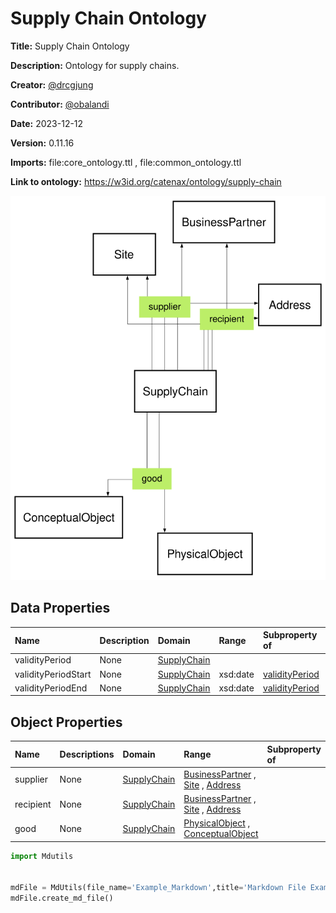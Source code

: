 



# Supply Chain Ontology


**Title:**  Supply Chain Ontology

**Description:**  Ontology for supply chains.

**Creator:**  [@drcgjung](https://github.com/drcgjung)

**Contributor:**  [@obalandi](https://github.com/obalandi)

**Date:**  2023-12-12

**Version:**  0.11.16

**Imports:**  file:core_ontology.ttl , file:common_ontology.ttl 

**Link to ontology:**  https://w3id.org/catenax/ontology/supply-chain  
  
![ontology](images/supply-chain_ontology.gv.svg)  

## Data Properties
  

|Name|Description|Domain|Range|Subproperty of|
| :--- | :--- | :--- | :--- | :--- |
|<span id="validityPeriod">validityPeriod</span>|None|[SupplyChain](#SupplyChain) |||
|<span id="validityPeriodStart">validityPeriodStart</span>|None|[SupplyChain](#SupplyChain) |xsd:date |[validityPeriod](#validityPeriod) |
|<span id="validityPeriodEnd">validityPeriodEnd</span>|None|[SupplyChain](#SupplyChain) |xsd:date |[validityPeriod](#validityPeriod) |

## Object Properties
  

|Name|Descriptions|Domain|Range|Subproperty of|
| :--- | :--- | :--- | :--- | :--- |
|<span id="supplier">supplier</span>|None|[SupplyChain](#SupplyChain) |[BusinessPartner](./common_ontology.md#BusinessPartner) , [Site](./common_ontology.md#Site) , [Address](./common_ontology.md#Address) ||
|<span id="recipient">recipient</span>|None|[SupplyChain](#SupplyChain) |[BusinessPartner](./common_ontology.md#BusinessPartner) , [Site](./common_ontology.md#Site) , [Address](./common_ontology.md#Address) ||
|<span id="good">good</span>|None|[SupplyChain](#SupplyChain) |[PhysicalObject](./core_ontology.md#PhysicalObject) , [ConceptualObject](./core_ontology.md#ConceptualObject) ||


```python
import Mdutils


mdFile = MdUtils(file_name='Example_Markdown',title='Markdown File Example')
mdFile.create_md_file()
```
